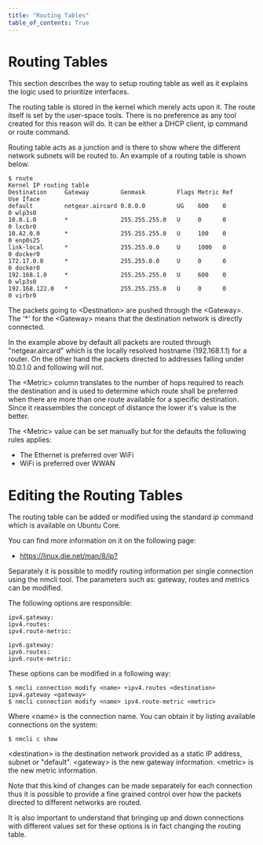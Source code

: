 ```yaml
---
title: "Routing Tables"
table_of_contents: True
---
```


# Routing Tables

This section describes the way to setup routing table as well as it explains the
logic used to prioritize interfaces.

The routing table is stored in the kernel which merely acts upon it. The route
itself is set by the user-space tools. There is no preference as any tool
created for this reason will do. It can be either a DHCP client, ip command or
route command.

Routing table acts as a junction and is there to show where the different
network subnets will be routed to. An example of a routing table is shown below.

```
$ route
Kernel IP routing table
Destination     Gateway         Genmask         Flags Metric Ref    Use Iface
default         netgear.aircard 0.0.0.0         UG    600    0        0 wlp3s0
10.0.1.0        *               255.255.255.0   U     0      0        0 lxcbr0
10.42.0.0       *               255.255.255.0   U     100    0        0 enp0s25
link-local      *               255.255.0.0     U     1000   0        0 docker0
172.17.0.0      *               255.255.0.0     U     0      0        0 docker0
192.168.1.0     *               255.255.255.0   U     600    0        0 wlp3s0
192.168.122.0   *               255.255.255.0   U     0      0        0 virbr0
```

The packets going to &lt;Destination&gt; are pushed through the &lt;Gateway&gt;.
The '*' for the &lt;Gateway&gt; means that the destination network is directly
connected.

In the example above by default all packets are routed through "netgear.aircard"
which is the locally resolved hostname (192.168.1.1) for a router. On the other
hand the packets directed to addresses falling under 10.0.1.0 and following will
not.

The &lt;Metric&gt; column translates to the number of hops required to reach the
destination and is used to determine which route shall be preferred when there
are more than one route available for a specific destination. Since it
reassembles the concept of distance the lower it's value is the better.

The &lt;Metric&gt; value can be set manually but for the defaults the following
rules applies:

* The Ethernet is preferred over WiFi
* WiFi is preferred over WWAN

# Editing the Routing Tables

The routing table can be added or modified using the standard *ip* command which
is available on Ubuntu Core.

You can find more information on it on the following page:

* <https://linux.die.net/man/8/ip?>

Separately it is possible to modify routing information per single connection
using the nmcli tool. The parameters such as: gateway, routes and metrics can be
modified.

The following options are responsible:

```
ipv4.gateway:
ipv4.routes:
ipv4.route-metric:

ipv6.gateway:
ipv6.routes:
ipv6.route-metric:
```

These options can be modified in a following way:

```
$ nmcli connection modify <name> +ipv4.routes <destination> ipv4.gateway <gateway>
$ nmcli connection modify <name> ipv4.route-metric <metric>
```

Where &lt;name&gt; is the connection name. You can obtain it by listing
available connections on the system:

```
$ nmcli c show
```

&lt;destination&gt; is the destination network provided as a static IP address,
subnet or "default". &lt;gateway&gt; is the new gateway information.
&lt;metric&gt; is the new metric information.

Note that this kind of changes can be made separately for each connection thus
it is possible to provide a fine grained control over how the packets directed
to different networks are routed.

It is also important to understand that bringing up and down connections with
different values set for these options is in fact changing the routing table.
